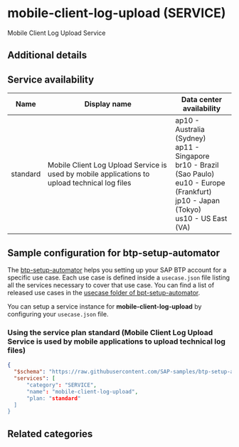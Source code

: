 # mobile-client-log-upload (SERVICE)

Mobile Client Log Upload Service

## Additional details

## Service availability

| Name | Display name | Data center availability  |
|------|----------------|---------------------------|
|  standard  |  Mobile Client Log Upload Service is used by mobile applications to upload technical log files  | ap10 - Australia (Sydney)<br> ap11 - Singapore<br> br10 - Brazil (Sao Paulo)<br> eu10 - Europe (Frankfurt)<br> jp10 - Japan (Tokyo)<br> us10 - US East (VA)  |

## Sample configuration for btp-setup-automator

The [btp-setup-automator](https://github.com/SAP-samples/btp-setup-automator) helps you setting up your SAP BTP account for a specific use case. Each use case is defined inside a `usecase.json` file listing all the services necessary to cover that use case. You can find a list of released use cases in the [usecase folder of bpt-setup-automator](https://github.com/SAP-samples/btp-setup-automator/tree/main/usecases).

You can setup a service instance for **mobile-client-log-upload** by configuring your `usecase.json` file.

### Using the service plan **standard** (Mobile Client Log Upload Service is used by mobile applications to upload technical log files)

```json
{
  "$schema": "https://raw.githubusercontent.com/SAP-samples/btp-setup-automator/main/libs/btpsa-usecase.json",
  "services": [
      "category": "SERVICE",
      "name": "mobile-client-log-upload",
      "plan: "standard"
  ]
}
```


## Related categories